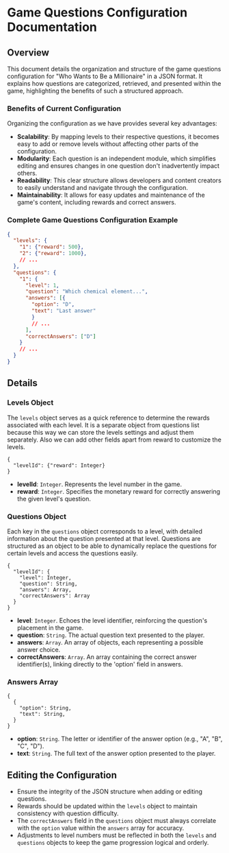 # Game Questions Configuration Documentation

## Overview

This document details the organization and structure of the game questions configuration for "Who Wants to Be a Millionaire" in a JSON format. It explains how questions are categorized, retrieved, and presented within the game, highlighting the benefits of such a structured approach.

### Benefits of Current Configuration

Organizing the configuration as we have provides several key advantages:

- **Scalability**: By mapping levels to their respective questions, it becomes easy to add or remove levels without affecting other parts of the configuration.
- **Modularity**: Each question is an independent module, which simplifies editing and ensures changes in one question don't inadvertently impact others.
- **Readability**: This clear structure allows developers and content creators to easily understand and navigate through the configuration.
- **Maintainability**: It allows for easy updates and maintenance of the game's content, including rewards and correct answers.

### Complete Game Questions Configuration Example

```json
{
  "levels": {
    "1": {"reward": 500},
    "2": {"reward": 1000},
    // ...
  },
  "questions": {
    "1": {
      "level": 1,
      "question": "Which chemical element...",
      "answers": [{
        "option": "D",
        "text": "Last answer"
        } 
        // ...
      ],
      "correctAnswers": ["D"]
    }
    // ...
  }
}
```

## Details

### Levels Object

The `levels` object serves as a quick reference to determine the rewards associated with each level.
It is a separate object from questions list because this way we can store the levels settings and adjust them 
separately. Also we can add other fields apart from reward to customize the levels.

```
{
  "levelId": {"reward": Integer}
}
```
- **levelId**: `Integer`. Represents the level number in the game.
- **reward**: `Integer`. Specifies the monetary reward for correctly answering the given level's question.

### Questions Object

Each key in the `questions` object corresponds to a level, with detailed information about the question presented at that level.
Questions are structured as an object to be able to dynamically replace the questions for certain levels and access 
the questions easily.

```
{
  "levelId": {
    "level": Integer,
    "question": String,
    "answers": Array,
    "correctAnswers": Array
  }
}
```

- **level**: `Integer`. Echoes the level identifier, reinforcing the question's placement in the game.
- **question**: `String`. The actual question text presented to the player.
- **answers**: `Array`. An array of objects, each representing a possible answer choice.
- **correctAnswers**: `Array`. An array containing the correct answer identifier(s), linking directly to the 
  'option' field in answers.

### Answers Array

```
{
  {
    "option": String,
    "text": String,
  } 
}
```

- **option**: `String`. The letter or identifier of the answer option (e.g., "A", "B", "C", "D").
- **text**: `String`. The full text of the answer option presented to the player.

## Editing the Configuration

- Ensure the integrity of the JSON structure when adding or editing questions.
- Rewards should be updated within the `levels` object to maintain consistency with question difficulty.
- The `correctAnswers` field in the `questions` object must always correlate with the `option` value within the 
  `answers` array for accuracy.
- Adjustments to level numbers must be reflected in both the `levels` and `questions` objects to keep the game progression logical and orderly.

